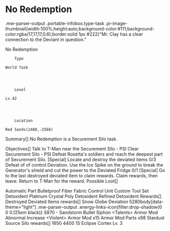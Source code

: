 # No Redemption

.mw-parser-output .portable-infobox.type-task .pi-image-thumbnail{width:100%;height:auto;background-color:#111;background-color:rgba(17,17,17,0.6);border:solid 1px #222}"Mr. Clay has a clear connection to the Deviant in question."

No Redemption

	

	
		Type
	
	World Task



	
		Level
	
	Lv.42



	
		Location
	
	Red Sands(2488,-2568)





Summary[]
No Redemption is a Securement Silo task.

Objectives[]
Talk to T-Man near the Securement Silo - PSI
Clear Securement Silo - PSI
Defeat Rosetta's soldiers and reach the deepest part of Securement Silo.
[Special] Locate and destroy the deviated items 0/3
Defeat of of control Deviation.
Use the Ice Spike on the ground to break the Generator's shield and cut the power to the Deviated Fridge 0/1
[Special] Go to the last destroyed deviated item to claim rewards.
Claim rewards, then leave.
Return to T-Man for the reward.
Possible Loot[]

Automatic Part
Bulletproof Fiber Fabric
Control Unit
Custom Tool Set
Detoxident
Platinum Crystal
Poly Detoxident
Refined Detoxident
Rewards[]
Destroyed Deviated Items rewards[]
Snow Globe Deviation
 5280body[data-theme="light"] .mw-parser-output .energy-links-icon{filter:drop-shadow(0 0 0.125em black)}
S870 - Sandstorm
Bullet Siphon &lt;Talents&gt; Armor Mod
Abnormal Increase &lt;Violent&gt; Armor Mod
x15 Armor Mod Parts
x98 Stardust Source
Silo rewards[]
 1650
4400
 15
Eclipse Cortex Lv. 3
